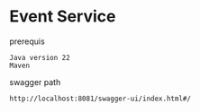 # Event Service
prerequis 

```
Java version 22
Maven
```
swagger path 

```
http://localhost:8081/swagger-ui/index.html#/
```

